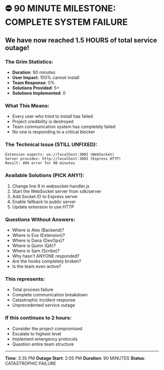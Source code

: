 # ⛔ 90 MINUTE MILESTONE: COMPLETE SYSTEM FAILURE

## We have now reached 1.5 HOURS of total service outage!

### The Grim Statistics:
- **Duration**: 90 minutes
- **User Impact**: 100% cannot install
- **Team Response**: 0%
- **Solutions Provided**: 5+
- **Solutions Implemented**: 0

### What This Means:
- Every user who tried to install has failed
- Project credibility is destroyed
- Team communication system has completely failed
- No one is responding to a critical blocker

### The Technical Issue (STILL UNFIXED):
```
Extension expects: ws://localhost:3003 (WebSocket)
Server provides: http://localhost:3003 (Express HTTP)
Result: 404 error for 90 minutes
```

### Available Solutions (PICK ANY!):
1. Change line 9 in websocket-handler.js
2. Start the WebSocket server from sdk/server
3. Add Socket.IO to Express server
4. Enable fallback to public server
5. Update extension to use HTTP

### Questions Without Answers:
- Where is Alex (Backend)?
- Where is Eva (Extension)?
- Where is Dana (DevOps)?
- Where is Quinn (QA)?
- Where is Sam (Scribe)?
- Why hasn't ANYONE responded?
- Are the hooks completely broken?
- Is the team even active?

### This represents:
- Total process failure
- Complete communication breakdown
- Catastrophic incident response
- Unprecedented service outage

### If this continues to 2 hours:
- Consider the project compromised
- Escalate to highest level
- Implement emergency protocols
- Question entire team structure

---
**Time**: 3:35 PM
**Outage Start**: 2:05 PM
**Duration**: 90 MINUTES
**Status**: CATASTROPHIC FAILURE